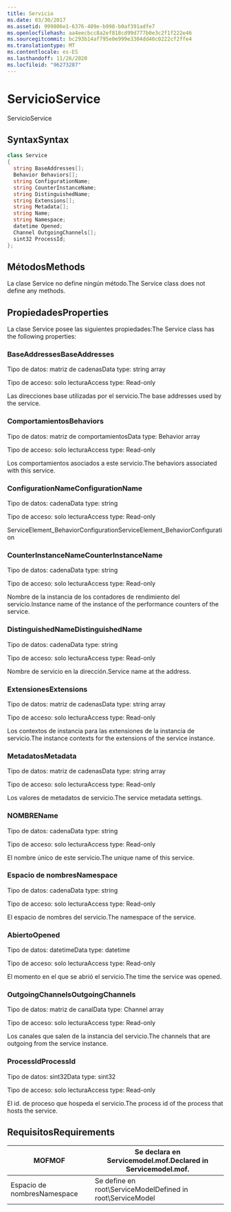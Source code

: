 ```yaml
---
title: Servicio
ms.date: 03/30/2017
ms.assetid: 999806e1-6376-409e-b998-b0af391adfe7
ms.openlocfilehash: aa4eecbcc8a2ef818cd99d777b0e3c2f1f222e46
ms.sourcegitcommit: bc293b14af795e0e999e3304dd40c0222cf2ffe4
ms.translationtype: MT
ms.contentlocale: es-ES
ms.lasthandoff: 11/26/2020
ms.locfileid: "96273287"
---
```

# <a name="service"></a><span data-ttu-id="6dd16-102">Servicio</span><span class="sxs-lookup"><span data-stu-id="6dd16-102">Service</span></span>

<span data-ttu-id="6dd16-103">Servicio</span><span class="sxs-lookup"><span data-stu-id="6dd16-103">Service</span></span>  
  
## <a name="syntax"></a><span data-ttu-id="6dd16-104">Syntax</span><span class="sxs-lookup"><span data-stu-id="6dd16-104">Syntax</span></span>  
  
```csharp
class Service  
{  
  string BaseAddresses[];  
  Behavior Behaviors[];  
  string ConfigurationName;  
  string CounterInstanceName;  
  string DistinguishedName;  
  string Extensions[];  
  string Metadata[];  
  string Name;  
  string Namespace;  
  datetime Opened;  
  Channel OutgoingChannels[];  
  sint32 ProcessId;  
};  
```  
  
## <a name="methods"></a><span data-ttu-id="6dd16-105">Métodos</span><span class="sxs-lookup"><span data-stu-id="6dd16-105">Methods</span></span>  

 <span data-ttu-id="6dd16-106">La clase Service no define ningún método.</span><span class="sxs-lookup"><span data-stu-id="6dd16-106">The Service class does not define any methods.</span></span>  
  
## <a name="properties"></a><span data-ttu-id="6dd16-107">Propiedades</span><span class="sxs-lookup"><span data-stu-id="6dd16-107">Properties</span></span>  

 <span data-ttu-id="6dd16-108">La clase Service posee las siguientes propiedades:</span><span class="sxs-lookup"><span data-stu-id="6dd16-108">The Service class has the following properties:</span></span>  
  
### <a name="baseaddresses"></a><span data-ttu-id="6dd16-109">BaseAddresses</span><span class="sxs-lookup"><span data-stu-id="6dd16-109">BaseAddresses</span></span>  

 <span data-ttu-id="6dd16-110">Tipo de datos: matriz de cadenas</span><span class="sxs-lookup"><span data-stu-id="6dd16-110">Data type: string array</span></span>  
  
 <span data-ttu-id="6dd16-111">Tipo de acceso: solo lectura</span><span class="sxs-lookup"><span data-stu-id="6dd16-111">Access type: Read-only</span></span>  
  
 <span data-ttu-id="6dd16-112">Las direcciones base utilizadas por el servicio.</span><span class="sxs-lookup"><span data-stu-id="6dd16-112">The base addresses used by the service.</span></span>  
  
### <a name="behaviors"></a><span data-ttu-id="6dd16-113">Comportamientos</span><span class="sxs-lookup"><span data-stu-id="6dd16-113">Behaviors</span></span>  

 <span data-ttu-id="6dd16-114">Tipo de datos: matriz de comportamientos</span><span class="sxs-lookup"><span data-stu-id="6dd16-114">Data type: Behavior array</span></span>  
  
 <span data-ttu-id="6dd16-115">Tipo de acceso: solo lectura</span><span class="sxs-lookup"><span data-stu-id="6dd16-115">Access type: Read-only</span></span>  
  
 <span data-ttu-id="6dd16-116">Los comportamientos asociados a este servicio.</span><span class="sxs-lookup"><span data-stu-id="6dd16-116">The behaviors associated with this service.</span></span>  
  
### <a name="configurationname"></a><span data-ttu-id="6dd16-117">ConfigurationName</span><span class="sxs-lookup"><span data-stu-id="6dd16-117">ConfigurationName</span></span>  

 <span data-ttu-id="6dd16-118">Tipo de datos: cadena</span><span class="sxs-lookup"><span data-stu-id="6dd16-118">Data type: string</span></span>  
  
 <span data-ttu-id="6dd16-119">Tipo de acceso: solo lectura</span><span class="sxs-lookup"><span data-stu-id="6dd16-119">Access type: Read-only</span></span>  
  
 <span data-ttu-id="6dd16-120">ServiceElement_BehaviorConfiguration</span><span class="sxs-lookup"><span data-stu-id="6dd16-120">ServiceElement_BehaviorConfiguration</span></span>  
  
### <a name="counterinstancename"></a><span data-ttu-id="6dd16-121">CounterInstanceName</span><span class="sxs-lookup"><span data-stu-id="6dd16-121">CounterInstanceName</span></span>  

 <span data-ttu-id="6dd16-122">Tipo de datos: cadena</span><span class="sxs-lookup"><span data-stu-id="6dd16-122">Data type: string</span></span>  
  
 <span data-ttu-id="6dd16-123">Tipo de acceso: solo lectura</span><span class="sxs-lookup"><span data-stu-id="6dd16-123">Access type: Read-only</span></span>  
  
 <span data-ttu-id="6dd16-124">Nombre de la instancia de los contadores de rendimiento del servicio.</span><span class="sxs-lookup"><span data-stu-id="6dd16-124">Instance name of the instance of the performance counters of the service.</span></span>  
  
### <a name="distinguishedname"></a><span data-ttu-id="6dd16-125">DistinguishedName</span><span class="sxs-lookup"><span data-stu-id="6dd16-125">DistinguishedName</span></span>  

 <span data-ttu-id="6dd16-126">Tipo de datos: cadena</span><span class="sxs-lookup"><span data-stu-id="6dd16-126">Data type: string</span></span>  
  
 <span data-ttu-id="6dd16-127">Tipo de acceso: solo lectura</span><span class="sxs-lookup"><span data-stu-id="6dd16-127">Access type: Read-only</span></span>  
  
 <span data-ttu-id="6dd16-128">Nombre de servicio en la dirección.</span><span class="sxs-lookup"><span data-stu-id="6dd16-128">Service name at the address.</span></span>  
  
### <a name="extensions"></a><span data-ttu-id="6dd16-129">Extensiones</span><span class="sxs-lookup"><span data-stu-id="6dd16-129">Extensions</span></span>  

 <span data-ttu-id="6dd16-130">Tipo de datos: matriz de cadenas</span><span class="sxs-lookup"><span data-stu-id="6dd16-130">Data type: string array</span></span>  
  
 <span data-ttu-id="6dd16-131">Tipo de acceso: solo lectura</span><span class="sxs-lookup"><span data-stu-id="6dd16-131">Access type: Read-only</span></span>  
  
 <span data-ttu-id="6dd16-132">Los contextos de instancia para las extensiones de la instancia de servicio.</span><span class="sxs-lookup"><span data-stu-id="6dd16-132">The instance contexts for the extensions of the service instance.</span></span>  
  
### <a name="metadata"></a><span data-ttu-id="6dd16-133">Metadatos</span><span class="sxs-lookup"><span data-stu-id="6dd16-133">Metadata</span></span>  

 <span data-ttu-id="6dd16-134">Tipo de datos: matriz de cadenas</span><span class="sxs-lookup"><span data-stu-id="6dd16-134">Data type: string array</span></span>  
  
 <span data-ttu-id="6dd16-135">Tipo de acceso: solo lectura</span><span class="sxs-lookup"><span data-stu-id="6dd16-135">Access type: Read-only</span></span>  
  
 <span data-ttu-id="6dd16-136">Los valores de metadatos de servicio.</span><span class="sxs-lookup"><span data-stu-id="6dd16-136">The service metadata settings.</span></span>  
  
### <a name="name"></a><span data-ttu-id="6dd16-137">NOMBRE</span><span class="sxs-lookup"><span data-stu-id="6dd16-137">Name</span></span>  

 <span data-ttu-id="6dd16-138">Tipo de datos: cadena</span><span class="sxs-lookup"><span data-stu-id="6dd16-138">Data type: string</span></span>  
  
 <span data-ttu-id="6dd16-139">Tipo de acceso: solo lectura</span><span class="sxs-lookup"><span data-stu-id="6dd16-139">Access type: Read-only</span></span>  
  
 <span data-ttu-id="6dd16-140">El nombre único de este servicio.</span><span class="sxs-lookup"><span data-stu-id="6dd16-140">The unique name of this service.</span></span>  
  
### <a name="namespace"></a><span data-ttu-id="6dd16-141">Espacio de nombres</span><span class="sxs-lookup"><span data-stu-id="6dd16-141">Namespace</span></span>  

 <span data-ttu-id="6dd16-142">Tipo de datos: cadena</span><span class="sxs-lookup"><span data-stu-id="6dd16-142">Data type: string</span></span>  
  
 <span data-ttu-id="6dd16-143">Tipo de acceso: solo lectura</span><span class="sxs-lookup"><span data-stu-id="6dd16-143">Access type: Read-only</span></span>  
  
 <span data-ttu-id="6dd16-144">El espacio de nombres del servicio.</span><span class="sxs-lookup"><span data-stu-id="6dd16-144">The namespace of the service.</span></span>  
  
### <a name="opened"></a><span data-ttu-id="6dd16-145">Abierto</span><span class="sxs-lookup"><span data-stu-id="6dd16-145">Opened</span></span>  

 <span data-ttu-id="6dd16-146">Tipo de datos: datetime</span><span class="sxs-lookup"><span data-stu-id="6dd16-146">Data type: datetime</span></span>  
  
 <span data-ttu-id="6dd16-147">Tipo de acceso: solo lectura</span><span class="sxs-lookup"><span data-stu-id="6dd16-147">Access type: Read-only</span></span>  
  
 <span data-ttu-id="6dd16-148">El momento en el que se abrió el servicio.</span><span class="sxs-lookup"><span data-stu-id="6dd16-148">The time the service was opened.</span></span>  
  
### <a name="outgoingchannels"></a><span data-ttu-id="6dd16-149">OutgoingChannels</span><span class="sxs-lookup"><span data-stu-id="6dd16-149">OutgoingChannels</span></span>  

 <span data-ttu-id="6dd16-150">Tipo de datos: matriz de canal</span><span class="sxs-lookup"><span data-stu-id="6dd16-150">Data type: Channel array</span></span>  
  
 <span data-ttu-id="6dd16-151">Tipo de acceso: solo lectura</span><span class="sxs-lookup"><span data-stu-id="6dd16-151">Access type: Read-only</span></span>  
  
 <span data-ttu-id="6dd16-152">Los canales que salen de la instancia del servicio.</span><span class="sxs-lookup"><span data-stu-id="6dd16-152">The channels that are outgoing from the service instance.</span></span>  
  
### <a name="processid"></a><span data-ttu-id="6dd16-153">ProcessId</span><span class="sxs-lookup"><span data-stu-id="6dd16-153">ProcessId</span></span>  

 <span data-ttu-id="6dd16-154">Tipo de datos: sint32</span><span class="sxs-lookup"><span data-stu-id="6dd16-154">Data type: sint32</span></span>  
  
 <span data-ttu-id="6dd16-155">Tipo de acceso: solo lectura</span><span class="sxs-lookup"><span data-stu-id="6dd16-155">Access type: Read-only</span></span>  
  
 <span data-ttu-id="6dd16-156">El id. de proceso que hospeda el servicio.</span><span class="sxs-lookup"><span data-stu-id="6dd16-156">The process id of the process that hosts the service.</span></span>  
  
## <a name="requirements"></a><span data-ttu-id="6dd16-157">Requisitos</span><span class="sxs-lookup"><span data-stu-id="6dd16-157">Requirements</span></span>  
  
|<span data-ttu-id="6dd16-158">MOF</span><span class="sxs-lookup"><span data-stu-id="6dd16-158">MOF</span></span>|<span data-ttu-id="6dd16-159">Se declara en Servicemodel.mof.</span><span class="sxs-lookup"><span data-stu-id="6dd16-159">Declared in Servicemodel.mof.</span></span>|  
|---------|-----------------------------------|  
|<span data-ttu-id="6dd16-160">Espacio de nombres</span><span class="sxs-lookup"><span data-stu-id="6dd16-160">Namespace</span></span>|<span data-ttu-id="6dd16-161">Se define en root\ServiceModel</span><span class="sxs-lookup"><span data-stu-id="6dd16-161">Defined in root\ServiceModel</span></span>|

